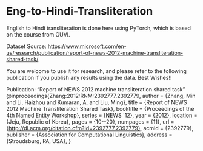 # Eng-to-Hindi-Transliteration

English to Hindi transliteration is done here using PyTorch, which is based on the course from GUVI.

Dataset Source:
https://www.microsoft.com/en-us/research/publication/report-of-news-2012-machine-transliteration-shared-task/

You are welcome to use it for research, and please refer to the following publication if you publish any results using the data. Best Wishes!!

Publication:  “Report of NEWS 2012 machine transliteration shared task”
@inproceedings{Zhang:2012:RNM:2392777.2392779,
author = {Zhang, Min and Li, Haizhou and Kumaran, A. and Liu, Ming},
title = {Report of NEWS 2012 Machine Transliteration Shared Task},
booktitle = {Proceedings of the 4th Named Entity Workshop},
series = {NEWS '12},
year = {2012},
location = {Jeju, Republic of Korea},
pages = {10--20},
numpages = {11},
url = {http://dl.acm.org/citation.cfm?id=2392777.2392779},
acmid = {2392779},
publisher = {Association for Computational Linguistics},
address = {Stroudsburg, PA, USA},
}
